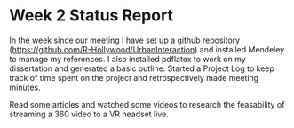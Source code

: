 # Week 2 Status Report

In the week since our meeting I have set up a github repository (https://github.com/R-Hollywood/UrbanInteraction) and installed Mendeley to manage my references.
I also installed pdflatex to work on my dissertation and generated a basic outline. Started a Project Log to keep track of time spent on the project and retrospectively made meeting minutes.

Read some articles and watched some videos to research the feasability of streaming a 360 video to a VR headset live.

